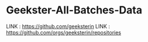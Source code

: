 # Geekster-All-Batches-Data
LINK : https://github.com/geeksterin
LINK : https://github.com/orgs/geeksterin/repositories
